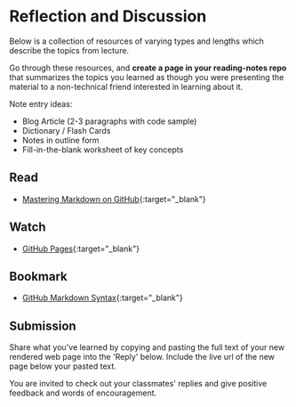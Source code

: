 # Reflection and Discussion

Below is a collection of resources of varying types and lengths which describe the topics from lecture.  

Go through these resources, and **create a page in your reading-notes repo** that summarizes the topics you learned as though you were presenting the material to a non-technical friend interested in learning about it.

Note entry ideas:

* Blog Article (2-3 paragraphs with code sample)
* Dictionary / Flash Cards
* Notes in outline form
* Fill-in-the-blank worksheet of key concepts

## Read

- [Mastering Markdown on GitHub](https://guides.github.com/features/mastering-markdown/){:target="_blank"}

## Watch

- [GitHub Pages](https://pages.github.com/){:target="_blank"}

## Bookmark

- [GitHub Markdown Syntax](https://help.github.com/en/articles/basic-writing-and-formatting-syntax){:target="_blank"}

## Submission

Share what you've learned by copying and pasting the full text of your new rendered web page into the 'Reply' below. Include the live url of the new page below your pasted text.

You are invited to check out your classmates' replies and give positive feedback and words of encouragement.  
